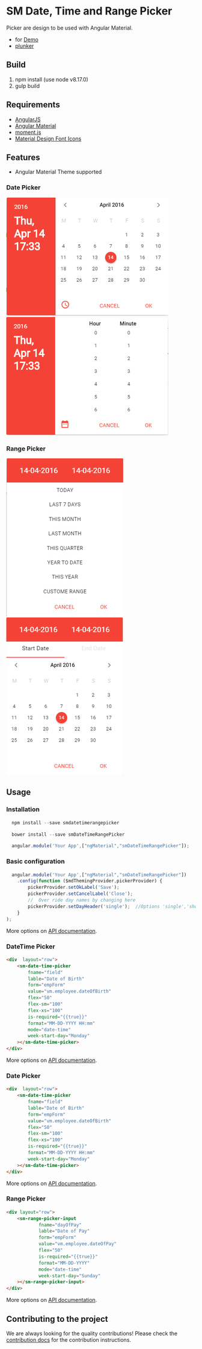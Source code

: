 # SM Date, Time and Range Picker

Picker are design to be used with Angular Material.

- for [Demo](https://fluanceit.github.io/smDateTimeRangePicker)
- [plunker](http://plnkr.co/edit/2ePb5nf8vH71iH5byP7q?p=preview)

## Build

1. npm install (use node v8.17.0)
2. gulp build

## Requirements

- [AngularJS](https://angularjs.org/)
- [Angular Material](https://material.angularjs.org/)
- [moment.js](http://momentjs.com/)
- [Material Design Font Icons](http://google.github.io/material-design-icons/#icon-font-for-the-web)

## Features

- Angular Material Theme supported

### Date Picker

![Date Picker](https://raw.githubusercontent.com/mominsamir/date-time-picker/master/app/images/date-picker-1.png "Date Picker") ![Hour Picker](https://raw.githubusercontent.com/mominsamir/date-time-picker/master/app/images/date-picker-2.png "Date Picker")

### Range Picker

![Range Default Picker](https://raw.githubusercontent.com/mominsamir/date-time-picker/master/app/images/range-picker-1.png "Range Picker") ![Range Custome Picker](https://raw.githubusercontent.com/mominsamir/date-time-picker/master/app/images/range-picker-2.png "Range Picker")

## Usage

### Installation

```javascript
  npm install --save smdatetimerangepicker
```

```javascript
  bower install --save smDateTimeRangePicker
```

```javascript
  angular.module('Your App',["ngMaterial","smDateTimeRangePicker"]);
```

### Basic configuration

```javascript
  angular.module('Your App',["ngMaterial","smDateTimeRangePicker"])
    .config(function ($mdThemingProvider,pickerProvider) {
        pickerProvider.setOkLabel('Save');    
        pickerProvider.setCancelLabel('Close');    
        //  Over ride day names by changing here
        pickerProvider.setDayHeader('single');  //Options 'single','shortName', 'fullName'
    }
);
```

More options on [API documentation](http://mominsamir.github.io/smDateTimeRangePicker/).

### DateTime Picker

```html
<div  layout="row">
    <sm-date-time-picker
        fname="field"
        lable="Date of Birth"
        form="empForm"
        value="vm.employee.dateOfBirth"
        flex="50"
        flex-sm="100"
        flex-xs="100"                          
        is-required="{{true}}"
        format="MM-DD-YYYY HH:mm"
        mode="date-time"
        week-start-day="Monday"
    ></sm-date-time-picker>
</div>
```

More options on [API documentation](http://mominsamir.github.io/smDateTimeRangePicker/#!/date-time-picker-api).

### Date Picker

```html
<div  layout="row">
    <sm-date-time-picker
        fname="field"
        lable="Date of Birth"
        form="empForm"
        value="vm.employee.dateOfBirth"
        flex="50"
        flex-sm="100"
        flex-xs="100"                          
        is-required="{{true}}"
        format="MM-DD-YYYY HH:mm"
        week-start-day="Monday"
    ></sm-date-time-picker>
</div>
```

More options on [API documentation](http://mominsamir.github.io/smDateTimeRangePicker/#!/date-time-picker-api).

### Range Picker

```html
<div layout="row">
    <sm-range-picker-input
            fname="dayOfPay"
            lable="Date of Pay"
            form="empForm"
            value="vm.employee.dateOfPay"
            flex="50"                         
            is-required="{{true}}"
            format="MM-DD-YYYY"
            mode="date-time"
            week-start-day="Sunday"
    ></sm-range-picker-input>
</div>
```

More options on [API documentation](http://mominsamir.github.io/smDateTimeRangePicker/#!/range-picker-api).

## Contributing to the project

We are always looking for the quality contributions! Please check the [contribution docs](CONTRIBUTING.md) for the contribution instructions.
